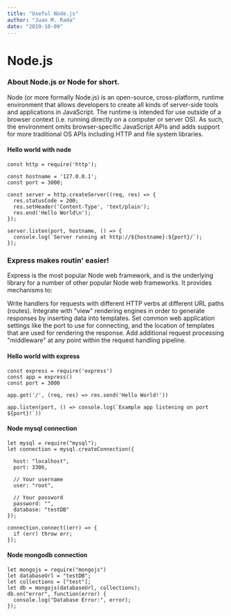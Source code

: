 ```yaml
---
title: "Useful Node.js"
author: "Juan M. Rada"
date: "2019-10-09"
---
```


# Node.js

### About Node.js or Node for short.

Node (or more formally Node.js) is an open-source, cross-platform, runtime environment that allows developers to create all kinds of server-side tools and applications in JavaScript. The runtime is intended for use outside of a browser context (i.e. running directly on a computer or server OS). As such, the environment omits browser-specific JavaScript APIs and adds support for more traditional OS APIs including HTTP and file system libraries.

#### Hello world with node

```
const http = require('http');

const hostname = '127.0.0.1';
const port = 3000;

const server = http.createServer((req, res) => {
  res.statusCode = 200;
  res.setHeader('Content-Type', 'text/plain');
  res.end('Hello World\n');
});

server.listen(port, hostname, () => {
  console.log(`Server running at http://${hostname}:${port}/`);
});
```

### Express makes routin' easier!

Express is the most popular Node web framework, and is the underlying library for a number of other popular Node web frameworks. It provides mechanisms to:

Write handlers for requests with different HTTP verbs at different URL paths (routes).
Integrate with "view" rendering engines in order to generate responses by inserting data into templates.
Set common web application settings like the port to use for connecting, and the location of templates that are used for rendering the response.
Add additional request processing "middleware" at any point within the request handling pipeline.

#### Hello world with express

```
const express = require('express')
const app = express()
const port = 3000

app.get('/', (req, res) => res.send('Hello World!'))

app.listen(port, () => console.log(`Example app listening on port ${port}!`))
```

#### Node mysql connection

```
let mysql = require("mysql");
let connection = mysql.createConnection({

  host: "localhost",
  port: 3306,

  // Your username
  user: "root",

  // Your password
  password: "",
  database: "testDB"
});

connection.connect((err) => {
  if (err) throw err;
});

```

#### Node mongodb connection

```
let mongojs = require("mongojs")
let databaseUrl = "testDB";
let collections = ["test"];
let db = mongojs(databaseUrl, collections);
db.on("error", function(error) {
  console.log("Database Error:", error);
});
```
